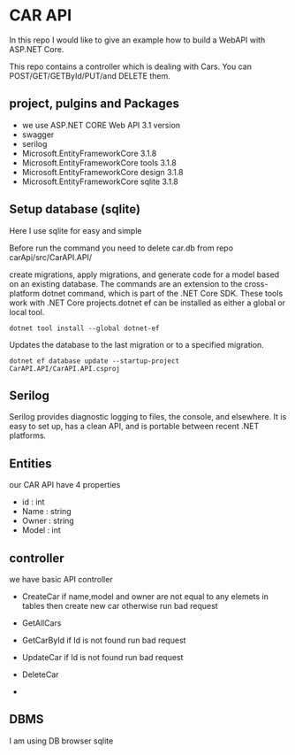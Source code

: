 # CAR API

In this repo I would like  to give an example  how to build a WebAPI with ASP.NET Core.

This repo contains a controller which is dealing with Cars. You can POST/GET/GETById/PUT/and DELETE them.

## project,  pulgins and Packages 

- we use ASP.NET CORE Web API 3.1 version 
- swagger
- serilog
- Microsoft.EntityFrameworkCore 3.1.8
- Microsoft.EntityFrameworkCore tools 3.1.8
- Microsoft.EntityFrameworkCore design 3.1.8
- Microsoft.EntityFrameworkCore sqlite 3.1.8

## Setup database (sqlite)

Here I use sqlite for easy and simple 

Before run the command you need to delete car.db from repo  carApi/src/CarAPI.API/

create migrations, apply migrations, and generate code for a model based on an existing database. The commands are an extension to the cross-platform dotnet command, which is part of the .NET Core SDK. These tools work with .NET Core projects.dotnet ef can be installed as either a global or local tool.

`dotnet tool install --global dotnet-ef`

Updates the database to the last migration or to a specified migration.

`dotnet ef database update --startup-project CarAPI.API/CarAPI.API.csproj`

## Serilog

Serilog provides diagnostic logging to files, the console, and elsewhere. It is easy to set up, has a clean API, and is portable between recent .NET platforms.

## Entities

our CAR API have 4 properties

- id : int 
- Name : string
- Owner : string
- Model : int 

## controller

we have basic API controller 

- CreateCar 
   if name,model and owner are not equal to any elemets in tables then create new car otherwise run bad request 
   
- GetAllCars
- GetCarById 
   if Id is not found  run bad request 
- UpdateCar
  if Id is not found  run bad request 
- DeleteCar 
- 

## DBMS
 
I am using DB browser sqlite

